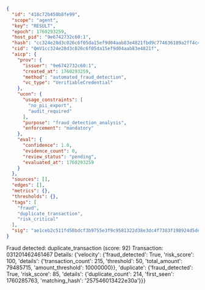 ```json
{
  "id": "418c72b450b8fe99",
  "scope": "agent",
  "key": "RESULT",
  "epoch": 1760293259,
  "host_pid": "9e6742732c60:1",
  "hash": "cc324e28d3c026c6f05da15ef9d04aab83e4821fbd9c774636189a2ff4c4ae47",
  "cid": "QmV1cc324e28d3c026c6f05da15ef9d04aab83e4821f",
  "aicp": {
    "prov": {
      "issuer": "9e6742732c60:1",
      "created_at": 1760293259,
      "method": "automated_fraud_detection",
      "vc_type": "VerifiableCredential"
    },
    "ucon": {
      "usage_constraints": [
        "no_pii_export",
        "audit_required"
      ],
      "purpose": "fraud_detection_analysis",
      "enforcement": "mandatory"
    },
    "eval": {
      "confidence": 1.0,
      "evidence_count": 0,
      "review_status": "pending",
      "evaluated_at": 1760293259
    }
  },
  "sources": [],
  "edges": [],
  "metrics": {},
  "thresholds": {},
  "tags": [
    "fraud",
    "duplicate_transaction",
    "risk_critical"
  ],
  "sig": "ae1ceb2c511fd50bdcf3b9755e3f9c9581322d38e3dc4f7383f198924d5de465"
}
```

Fraud detected: duplicate_transaction (score: 92)
Transaction: 031201462461467
Details: {'velocity': {'fraud_detected': True, 'risk_score': 100, 'details': {'transaction_count': 215, 'threshold': 50, 'total_amount': 79485715, 'amount_threshold': 10000000}}, 'duplicate': {'fraud_detected': True, 'risk_score': 85, 'details': {'duplicate_count': 214, 'first_seen': 1760285763, 'matching_hash': '257546013422e30a'}}}